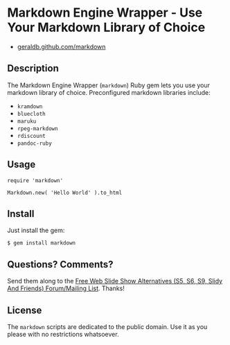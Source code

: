 # Markdown Engine Wrapper - Use Your Markdown Library of Choice

* [geraldb.github.com/markdown](http://geraldb.github.com/markdown)

## Description

The Markdown Engine Wrapper (`markdown`) Ruby gem lets you use
your markdown library of choice. Preconfigured markdown libraries include:

* `kramdown`
* `bluecloth`
* `maruku`
* `rpeg-markdown`
* `rdiscount`
* `pandoc-ruby`


## Usage

    require 'markdown'
    
    Markdown.new( 'Hello World' ).to_html


## Install

Just install the gem:

    $ gem install markdown


## Questions? Comments?

Send them along to the
[Free Web Slide Show Alternatives (S5, S6, S9, Slidy And Friends) Forum/Mailing List](http://groups.google.com/group/webslideshow).
Thanks!


## License

The `markdown` scripts are dedicated to the public domain.
Use it as you please with no restrictions whatsoever.